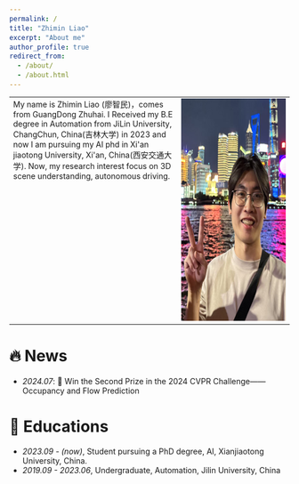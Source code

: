 ```yaml
---
permalink: /
title: "Zhimin Liao"
excerpt: "About me"
author_profile: true
redirect_from: 
  - /about/
  - /about.html
---
```

<table>
  <tr>
    <td style="vertical-align: top; width: 60%;">
      My name is Zhimin Liao (廖智民)，comes from GuangDong Zhuhai. I Received my B.E degree in Automation from JiLin University, ChangChun, China(吉林大学) in 2023 
    and now I am pursuing my AI phd in Xi'an jiaotong University, Xi'an, China(西安交通大学).
    Now, my research interest focus on 3D scene understanding, autonomous driving.
    </td>
    <td style="vertical-align: top; width: 40%; text-align: right;">
      <img src="/_pages/img.png" alt="描述" width="300" height="400">
    </td>
  </tr>
</table>

[//]: # (Received my B.E degree in Automation from JiLin University, ChangChun, China&#40;吉林大学&#41; in 2023 )

[//]: # (and now I am pursuing my AI phd in Xi'an jiaotong University, Xi'an, China&#40;西安交通大学&#41;.)

[//]: # (now, My research interest focus on 3D scene understanding.)


# 🔥 News

- *2024.07*: 🥈 Win the Second Prize in the 2024 CVPR Challenge——Occupancy and Flow Prediction


# 📖 Educations
- *2023.09 - (now)*, Student pursuing a PhD degree, AI, Xianjiaotong University, China. 
- *2019.09 - 2023.06*, Undergraduate, Automation, Jilin University, China
